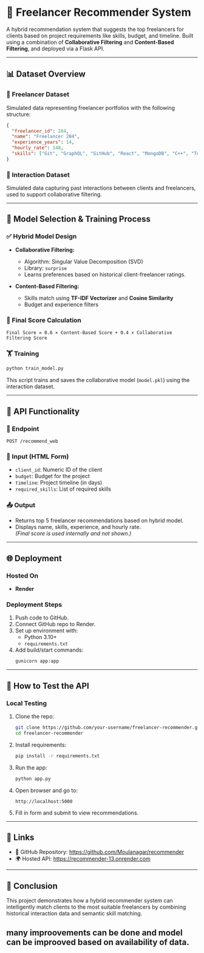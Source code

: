 
# 💼 Freelancer Recommender System

A hybrid recommendation system that suggests the top freelancers for clients based on project requirements like skills, budget, and timeline. Built using a combination of **Collaborative Filtering** and **Content-Based Filtering**, and deployed via a Flask API.

---

## 📊 Dataset Overview

### 📁 Freelancer Dataset
Simulated data representing freelancer portfolios with the following structure:
```json
{
  "freelancer_id": 284,
  "name": "Freelancer 284",
  "experience_years": 14,
  "hourly_rate": 148,
  "skills": ["Git", "GraphQL", "GitHub", "React", "MongoDB", "C++", "TensorFlow", "NumPy"]
}
```

### 📁 Interaction Dataset
Simulated data capturing past interactions between clients and freelancers, used to support collaborative filtering.

---

## 🧠 Model Selection & Training Process

### ✅ Hybrid Model Design

- **Collaborative Filtering:**  
  - Algorithm: Singular Value Decomposition (SVD)
  - Library: `surprise`  
  - Learns preferences based on historical client-freelancer ratings.
  
- **Content-Based Filtering:**  
  - Skills match using **TF-IDF Vectorizer** and **Cosine Similarity**
  - Budget and experience filters

### 🧮 Final Score Calculation

```
Final Score = 0.6 × Content-Based Score + 0.4 × Collaborative Filtering Score
```

### 🏋️ Training

```bash
python train_model.py
```

This script trains and saves the collaborative model (`model.pkl`) using the interaction dataset.

---

## 🚀 API Functionality

### 🔗 Endpoint

```http
POST /recommend_web
```

### 🔧 Input (HTML Form)

- `client_id`: Numeric ID of the client
- `budget`: Budget for the project
- `timeline`: Project timeline (in days)
- `required_skills`: List of required skills

### 📤 Output

- Returns top 5 freelancer recommendations based on hybrid model.
- Displays name, skills, experience, and hourly rate.  
*(Final score is used internally and not shown.)*

---

## 🌐 Deployment

### Hosted On

- **Render**

### Deployment Steps

1. Push code to GitHub.
2. Connect GitHub repo to Render.
3. Set up environment with:
   - Python 3.10+
   - `requirements.txt`
4. Add build/start commands:
   ```bash
   gunicorn app:app
   ```

---

## 🧪 How to Test the API

### Local Testing

1. Clone the repo:
   ```bash
   git clone https://github.com/your-username/freelancer-recommender.git
   cd freelancer-recommender
   ```

2. Install requirements:
   ```bash
   pip install -r requirements.txt
   ```

3. Run the app:
   ```bash
   python app.py
   ```

4. Open browser and go to:
   ```
   http://localhost:5000
   ```

5. Fill in form and submit to view recommendations.

---

## 📎 Links

- 🔗 GitHub Repository: https://github.com/Moulanagar/recommender
- 🌍 Hosted API: https://recommender-13.onrender.com

---

## 🏁 Conclusion

This project demonstrates how a hybrid recommender system can intelligently match clients to the most suitable freelancers by combining historical interaction data and semantic skill matching.

many improovements can be done and model can be improoved based on availability of data.
---
